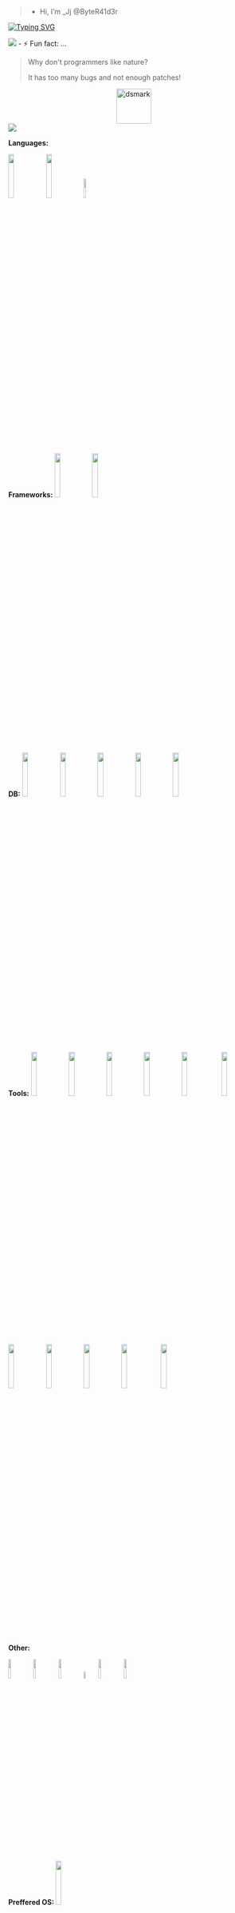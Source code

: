


> -  Hi, I’m _Jj @ByteR41d3r

[![Typing SVG](https://readme-typing-svg.demolab.com?font=Fira+Code&size=19&pause=1000&color=0EF72B&center=true&random=false&width=435&lines=From+inLove+import+...;Python,+Django,+Dart,+Flutter;AWS+Cloud+Admin;SIP%2Ch.323%2CNet%2B%2CSSCA%2C+VoIP+SME)](https://github.com/ByteRaider)

 <img src="https://user-images.githubusercontent.com/73097560/115834477-dbab4500-a447-11eb-908a-139a6edaec5c.gif">    
- ⚡ Fun fact: ...

> <p>Why don't programmers like nature?</p> <p>It has too many bugs and
> not enough patches!</p>
<center>
<img alt="dsmark" align="center" height="70px" width="70px" src="https://c.tenor.com/cXlrPENTVkEAAAAi/chika-dance.gif"></center>
 <img src="https://user-images.githubusercontent.com/73097560/115834477-dbab4500-a447-11eb-908a-139a6edaec5c.gif">



 <b> Languages:</b>
 <p>
  <code><img width="15%" src="https://www.vectorlogo.zone/logos/python/python-ar21.svg"></code><code><img width="15%"  src="https://www.vectorlogo.zone/logos/dartlang/dartlang-official.svg"></code><code><img width="10%" src="https://www.vectorlogo.zone/logos/javascript/javascript-ar21.svg"></code>
</p>

<b>Frameworks: </b>
<code><img width="15%" src="https://www.vectorlogo.zone/logos/djangoproject/djangoproject-ar21.svg"></code><code><img width="15%" src="https://www.vectorlogo.zone/logos/flutterio/flutterio-ar21.svg"></code>



 <b>DB:</b>
<code><img width="15%"  src="https://www.vectorlogo.zone/logos/mariadb/mariadb-ar21.svg"></code><code><img width="15%" src="https://www.vectorlogo.zone/logos/mysql/mysql-ar21.svg"></code><code><img width="15%" src="https://www.vectorlogo.zone/logos/postgresql/postgresql-ar21.svg"></code><code><img width="15%" src="https://www.vectorlogo.zone/logos/mongodb/mongodb-ar21.svg"></code><code><img width="15%" src="https://www.vectorlogo.zone/logos/redis/redis-ar21.svg"></code>



<b>Tools:</b>
<code><img width="15%" src="https://www.vectorlogo.zone/logos/docker/docker-ar21.svg"></code><code><img width="15%" src="https://www.vectorlogo.zone/logos/kubernetes/kubernetes-ar21.svg"></code><code><img width="15%"  src="https://www.vectorlogo.zone/logos/virtualbox/virtualbox-ar21.svg"></code><code><img width="15%"  src="https://upload.wikimedia.org/wikipedia/commons/1/11/VMware_logo.svg"></code><code><img width="15%"  src="https://www.vectorlogo.zone/logos/citrix/citrix-ar21.svg"></code>
<code><img width="15%" src="https://www.vectorlogo.zone/logos/firebase/firebase-ar21.svg"></code><code><img width="15%" src="https://www.vectorlogo.zone/logos/amazon_aws/amazon_aws-ar21.svg"></code><code><img width="15%"  src="https://www.vectorlogo.zone/logos/amazon_awslambda/amazon_awslambda-ar21.svg"></code><code><img width="15%"  src="https://www.vectorlogo.zone/logos/microsoft_azure/microsoft_azure-ar21.svg"></code><code><img width="15%" src="https://www.vectorlogo.zone/logos/nginx/nginx-ar21.svg"></code>
<code><img width="15%"  src="https://upload.wikimedia.org/wikipedia/commons/9/92/Logo_Proxmox.svg"></code>

<b>Other:</b>

<code><img width="10%"  src="https://upload.wikimedia.org/wikipedia/commons/2/20/Asterisk_logo.svg"></code><code><img width="10%"  src="https://lavariega.com/wp-content/uploads/2022/02/issabel.png"></code><code><img width="10%"  src="https://www.vectorlogo.zone/logos/cisco/cisco-ar21.svg"></code><code><img width="6%" src="https://images.g2crowd.com/uploads/product/image/large_detail/large_detail_1509929315/avaya-aura.png"></code><code><img width="10%" src="https://nimishprabhu.com/wp-content/uploads/2013/06/wireshark-logo.png"></code><code><img width="10%" src="https://www.vectorlogo.zone/logos/gimp/gimp-ar21.svg"></code>

<b>Preffered OS: </b>
<code><img width="15%"  src="https://www.vectorlogo.zone/logos/archlinux/archlinux-ar21.svg"></code>


<img src="https://user-images.githubusercontent.com/73097560/115834477-dbab4500-a447-11eb-908a-139a6edaec5c.gif"> 
 


## Technologies 

```mermaid
 flowchart 
f1[HTML]
f2[Css]
f3[javaScpit]
f4[Python]
f5[Dart]

fw1(DOM)
fw2(htmx)

fw3(Bootstrap)
fw4(Tailwind)
fw5(Materialize)
fw6(Flutter)
b1{Django}
b2{APIs}
b3{Serializers}
b4{Channels}
b5{Routers}
b6{views}
b7{ViewSets}
b8{Template Engine}
b9{Websocket}
b10{Models}
b11{SQL}

bs1{Firebase}
 
subgraph  BackEnd
b1
b2
b3
b4
b5
b6
b7
b8
b9
b10
b11
 end  

subgraph Libraries
fw1
fw2
end

subgraph Mobile Framework
fw6
end

subgraph CSS Frameworks 
fw3
fw4
fw5
 end
  
subgraph  Web FrontEnd 
 f1
 f2
 f3
 f4
 end
 
subgraph Mobile
 f5
  end
subgraph BaaS
bs1
end 


 f1 --o f2
 f1 --o f3
 f1 --o f4
 f2 --> fw3
 f2 --> fw4
 f2 --> fw5
 fw6 --> b1
 f3 --o fw1
 f3 --o fw2
 f4 --o b1
 f5 --> fw6
 fw6 --> bs1
 b1 --> b2
 b1 --> b8
 b1 --> b10
 b2 --o b3
 b1 --> b4
 b4 --> b9
 b1 --> b5
 b5 --o b6
 b5 --o b7
 b10 --o b11
 ```

